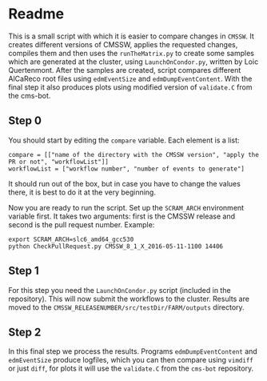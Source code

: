# Readme


This is a small script with which it is easier to compare changes in `CMSSW`. It creates different versions of CMSSW, applies the requested changes, compiles them and then uses the `runTheMatrix.py` to create some samples which are generated at the cluster, using `LaunchOnCondor.py`, written by Loic Quertenmont. After the samples are created, script compares different AlCaReco root files using `edmEventSize` and `edmDumpEventContent`. With the final step it also produces plots using modified version of `validate.C` from the cms-bot.

## Step 0
You should start by editing the `compare` variable. Each element is a list:
```
compare = [["name of the directory with the CMSSW version", "apply the PR or not", "workflowList"]]
workflowList = ["workflow number", "number of events to generate"]
```
It should run out of the box, but in case you have to change the values there, it is best to do it at the very beginning.

Now you are ready to run the script. Set up the `SCRAM_ARCH` environment variable first. It takes two arguments: first is the CMSSW release and second is the pull request number. Example:
```
export SCRAM_ARCH=slc6_amd64_gcc530
python CheckPullRequest.py CMSSW_8_1_X_2016-05-11-1100 14406
```

## Step 1

For this step you need the `LaunchOnCondor.py` script (included in the repository). This will now submit the workflows to the cluster. Results are moved to the `CMSSW_RELEASENUMBER/src/testDir/FARM/outputs` directory.


## Step 2

In this final step we process the results. Programs `edmDumpEventContent` and `edmEventSize` produce logfiles, which you can then compare using `vimdiff` or just `diff`, for plots it will use the `validate.C` from the `cms-bot` repository.
